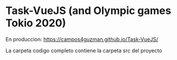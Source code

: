 # Task-VueJS (and Olympic games Tokio 2020)

En produccion: https://campos4guzman.github.io/Task-VueJS/

La carpeta codigo completo contiene la carpeta src del proyecto
